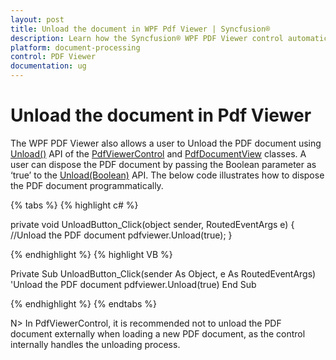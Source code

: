 ```yaml
---
layout: post
title: Unload the document in WPF Pdf Viewer | Syncfusion®
description: Learn how the Syncfusion® WPF PDF Viewer control automatically unloads the current document when loading a new one, eliminating the need for manual unloading.
platform: document-processing
control: PDF Viewer
documentation: ug
---
```


# Unload the document in Pdf Viewer

The WPF PDF Viewer also allows a user to Unload the PDF document using [Unload()](https://help.syncfusion.com/cr/wpf/Syncfusion.Windows.PdfViewer.PdfViewerControl.html#Syncfusion_Windows_PdfViewer_PdfViewerControl_Unload) API of the [PdfViewerControl](https://help.syncfusion.com/cr/wpf/Syncfusion.Windows.PdfViewer.PdfViewerControl.html) and [PdfDocumentView](https://help.syncfusion.com/cr/wpf/Syncfusion.Windows.PdfViewer.PdfDocumentView.html) classes. A user can dispose the PDF document by passing the Boolean parameter as ‘true’ to the [Unload(Boolean)](https://help.syncfusion.com/cr/wpf/Syncfusion.Windows.PdfViewer.PdfViewerControl.html#Syncfusion_Windows_PdfViewer_PdfViewerControl_Unload_System_Boolean_) API. The below code illustrates how to dispose the PDF document programmatically.

{% tabs %}
{% highlight c# %}

private void UnloadButton_Click(object sender, RoutedEventArgs e)
{
      //Unload the PDF document
      pdfviewer.Unload(true);
}

{% endhighlight %}
{% highlight VB %}

Private Sub UnloadButton_Click(sender As Object, e As RoutedEventArgs)
     'Unload the PDF document
    pdfviewer.Unload(true)
End Sub

{% endhighlight %}
{% endtabs %}

N> In PdfViewerControl, it is recommended not to unload the PDF document externally when loading a new PDF document, as the control internally handles the unloading process.

